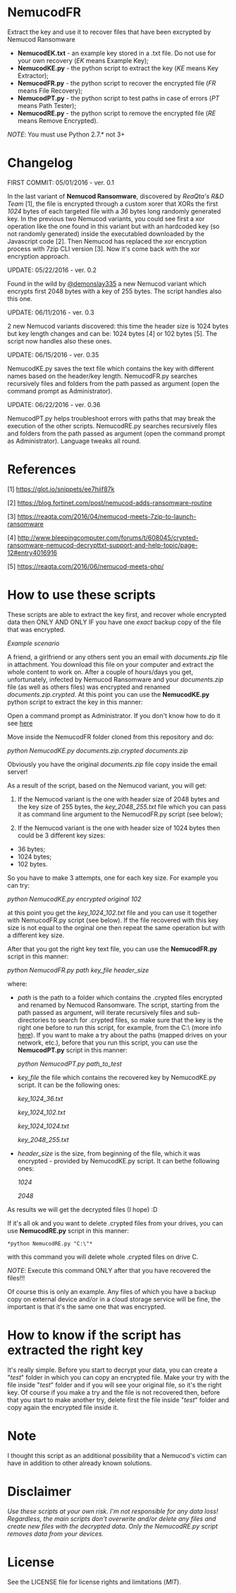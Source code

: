 # NemucodFR
Extract the key and use it to recover files that have been excrypted by Nemucod Ransomware

- **NemucodEK.txt** - an example key stored in a .txt file. Do not use for your own recovery (*EK* means Example Key);
- **NemucodKE.py** - the python script to extract the key (*KE* means Key Extractor);
- **NemucodFR.py** - the python script to recover the encrypted file (*FR* means File Recovery);
- **NemucodPT.py** - the python script to test paths in case of errors (*PT* means Path Tester);
- **NemucodRE.py** - the python script to remove the encrypted file (*RE* means Remove Encrypted).

*NOTE*: You must use Python 2.7.* not 3+

# Changelog

FIRST COMMIT: 05/01/2016 - ver. 0.1

In the last variant of **Nemucod Ransomware**, discovered by *ReaQta's R&D Team* [1], the file is encrypted through a custom xorer that XORs the first *1024* bytes of each targeted file with a *36* bytes long randomly generated key. In the previous two Nemucod variants, you could see first a xor operation like the one found in this variant but with an hardcoded key (so not randomly generated) inside the executabled downloaded by the Javascript code [2]. Then Nemucod has replaced the xor encryption process with 7zip CLI version [3]. Now it's come back with the xor encryption approach.

UPDATE: 05/22/2016 - ver. 0.2

Found in the wild by [@demonslay335](https://twitter.com/demonslay335) a new Nemucod variant which encrypts first 2048 bytes with a key of 255 bytes. The script handles also this one.

UPDATE: 06/11/2016 - ver. 0.3

2 new Nemucod variants discovered: this time the header size is 1024 bytes but key length changes and can be: 1024 bytes [4] or 102 bytes [5]. The script now handles also these ones.

UPDATE: 06/15/2016 - ver. 0.35

NemucodKE.py saves the text file which contains the key with different names based on the header/key length.
NemucodFR.py searches recursively files and folders from the path passed as argument (open the command prompt as Administrator).

UPDATE: 06/22/2016 - ver. 0.36

NemucodPT.py helps troubleshoot errors with paths that may break the execution of the other scripts.
NemucodRE.py searches recursively files and folders from the path passed as argument (open the command prompt as Administrator).
Language tweaks all round.

# References

[1] https://glot.io/snippets/ee7hiif87k

[2] https://blog.fortinet.com/post/nemucod-adds-ransomware-routine

[3] https://reaqta.com/2016/04/nemucod-meets-7zip-to-launch-ransomware

[4] http://www.bleepingcomputer.com/forums/t/608045/crypted-ransomware-nemucod-decrypttxt-support-and-help-topic/page-12#entry4016916

[5] https://reaqta.com/2016/06/nemucod-meets-php/

# How to use these scripts
These scripts are able to extract the key first, and recover whole encrypted data then ONLY AND ONLY IF you have one *exact* backup copy of the file that was encrypted.

_Example scenario_

A friend, a girlfriend or any others sent you an email with *documents.zip* file in attachment. You download this file on your computer and extract the whole content to work on. After a couple of hours/days you get, unfortunately, infected by Nemucod Ransomware and your *documents.zip* file (as well as others files) was encrypted and renamed *documents.zip.crypted*. At this point you can use the **NemucodKE.py** python script to extract the key in this manner:

Open a command prompt as Administrator. If you don't know how to do it see [here](https://technet.microsoft.com/en-us/library/cc947813(v=ws.10).aspx)

Move inside the NemucodFR folder cloned from this repository and do:

*python NemucodKE.py documents.zip.crypted documents.zip*

Obviously you have the original *documents.zip* file copy inside the email server!

As a result of the script, based on the Nemucod variant, you will get:

1) If the Nemucod variant is the one with header size of 2048 bytes and the key size of 255 bytes, the _key\_2048\_255.txt_ file which you can pass it as command line argument to the NemucodFR.py script (see below);

2) If the Nemucod variant is the one with header size of 1024 bytes then could be 3 different key sizes:
- 36 bytes;
- 1024 bytes;
- 102 bytes.

So you have to make 3 attempts, one for each key size.
For example you can try:

*python NemucodKE.py encrypted original 102*

at this point you get the _key\_1024\_102.txt_ file and you can use it together with NemucodFR.py script (see below). If the file recovered with this key size is not equal to the orginal one then repeat the same operation but with a different key size.


After that you got the right key text file, you can use the **NemucodFR.py** script in this manner:

*python NemucodFR.py path key_file header_size*

where:

- *path* is the path to a folder which contains the .crypted files encrypted and renamed by Nemucod Ransomware. The script, starting from the path passed as argument, will iterate recursively files and sub-directories to search for .crypted files, so make sure that the key is the right one before to run this script, for example, from the C:\\ (more info [here](https://github.com/Antelox/NemucodFR#how-to-know-if-the-script-has-extracted-the-right-key)). If you want to make a try about the paths (mapped drives on your network, etc.), before that you run this script, you can use the **NemucodPT.py** script in this manner:

	*python NemucodPT.py path_to_test*

- *key_file* the file which contains the recovered key by NemucodKE.py script. It can be the following ones:
	
  _key\_1024\_36.txt_

	_key\_1024\_102.txt_
	
	_key\_1024\_1024.txt_
	
	_key\_2048\_255.txt_
	
- *header_size* is the size, from beginning of the file, which it was encrypted - provided by NemucodKE.py script. It can bethe following ones:

	_1024_
	
	_2048_

As results we will get the decrypted files (I hope) :D

If it's all ok and you want to delete .crypted files from your drives, you can use **NemucodRE.py** script in this manner:

	*python NemucodRE.py "C:\"*

with this command you will delete whole .crypted files on drive C.

*NOTE*: Execute this command ONLY after that you have recovered the files!!!

Of course this is only an example. Any files of which you have a backup copy on external device and/or in a cloud storage service will be fine, the important is that it's the same one that was encrypted.

# How to know if the script has extracted the right key
It's really simple. Before you start to decrypt your data, you can create a "*test*" folder in which you can copy an encrypted file. Make your try with the file inside "*test*" folder and if you will see your original file, so it's the right key. Of course if you make a try and the file is not recovered then, before that you start to make another try, delete first the file inside "*test*" folder and copy again the encrypted file inside it.

# Note
I thought this script as an additional possibility that a Nemucod's victim can have in addition to other already known solutions.

# Disclaimer
*Use these scripts at your own risk. I'm not responsible for any data loss!
Regardless, the main scripts don't overwrite and/or delete any files and create new files with the decrypted data.
Only the NemucodRE.py script removes data from your devices.*

# License
See the LICENSE file for license rights and limitations (*MIT*).
